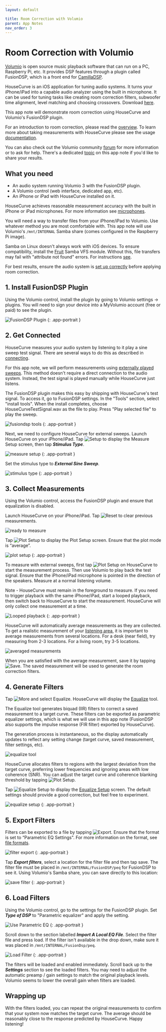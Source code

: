 ```yaml
---
layout: default

title: Room Correction with Volumio
parent: App Notes
nav_order: 3
---
```


# Room Correction with Volumio

[Volumio](https://volumio.com) is open source music playback software that can run on a PC, Raspberry Pi, etc.  It provides DSP features through a plugin called FusionDSP, which is a front end for [CamillaDSP](https://github.com/HEnquist/camilladsp).

HouseCurve is an iOS application for tuning audio systems.  It turns your iPhone/iPad into a capable audio analyzer using the built in microphone.  It can be used for tuning tasks like creating room correction filters, subwoofer time alignment, level matching and choosing crossovers.  Download [here](../DOWNLOAD.md).

This app note will demonstrate room correction using HouseCurve and Volumio's FusionDSP plugin.

For an introduction to room correction, please read the [overview](../tuning/equalization.md#what-is-equalization--room-correction).  To learn more about taking measurements with HouseCurve please see the usage [documentation](../usage/USAGE.md).

You can also check out the Volumio community [forum](https://community.volumio.org) for more information or to ask for help.  There's a dedicated [topic](https://community.volumio.org/t/room-correction-using-your-iphone-and-housecurve/60242) on this app note if you'd like to share your results.


## What you need

* An audio system running Volumio 3 with the FusionDSP plugin.
* A Volumio control (web interface, dedicated app, etc).
* An iPhone or iPad with HouseCurve installed on it.

HouseCurve achieves reasonable measurement accuracy with the built in iPhone or iPad microphones.  For more information see [microphones](../usage/microphones.md).

You will need a way to transfer files from your iPhone/iPad to Volumio.  Use whatever method you are most comfortable with.  This app note will use Volumio's `/mnt/INTERNAL` Samba share (comes configured in the Raspberry Pi image).

Samba on Linux doesn't always work with iOS devices.  To ensure compatibility, install the [Fruit](https://www.samba.org/samba/docs/current/man-html/vfs_fruit.8.html) Samba VFS module.  Without this, file transfers may fail with "attribute not found" errors.  For instructions [see](https://apple.stackexchange.com/questions/424681/the-operation-couldnt-be-completed-operation-canceled-error-message-when-sa).

For best results, ensure the audio system is [set up correctly](../tuning/TUNING.md) before applying room correction.


## 1. Install FusionDSP Plugin

Using the Volumio control, install the plugin by going to Volumio settings -> plugins.  You will need to sign your device into a MyVolumio account (free or paid) to see the plugin.

![FusionDSP Plugin](/assets/img/volumio_plugin.png "plugin installed")
{: .app-portrait }


## 2. Get Connected

HouseCurve measures your audio system by listening to it play a sine sweep test signal.  There are several ways to do this as described in [connecting](../usage/connecting.md).

For this app note, we will perform measurements using [externally played sweeps](../usage/connecting.md#externally-played-sweeps).  This method doesn't require a direct connection to the audio system.  Instead, the test signal is played manually while HouseCurve just listens.

The FusionDSP plugin makes this easy by shipping with HouseCurve's test signal.  To access it, go to FusionDSP settings.  In the "Tools" section, select "install tools".  When the install completes, choose HouseCurveTestSignal.wav as the file to play.  Press "Play selected file" to play the sweep.

![fusiondsp tools](/assets/img/volumio_fusiondsp_tools.png "FusionDSP HouseCurve integration")
{: .app-portrait }

Next, we need to configure HouseCurve for external sweeps.  Launch HouseCurve on your iPhone/iPad.  Tap <img src="/assets/img/setup.png" alt="Setup" class="app-icon"> to display the Measure Setup screen, then tap ***Stimulus Type***.

![measure setup](/assets/img/volumio_measure_setup.png "measure setup")
{: .app-portrait }

Set the stimulus type to  ***External Sine Sweep***.

![stimulus type](/assets/img/volumio_stimulus_type.png "select external sine sweep")
{: .app-portrait }


## 3. Collect Measurements

Using the Volumio control, access the FusionDSP plugin and ensure that equalization is disabled.

Launch HouseCurve on your iPhone/iPad.  Tap <img src="/assets/img/reset.png" alt="Reset" class="app-icon"> to clear previous measurements.

![ready to measure](/assets/img/volumio_ready.png "start with an empty plot")

Tap <img src="/assets/img/plot.png" alt="Plot Setup" class="app-icon"> to display the Plot Setup screen.  Ensure that the plot mode is “average”.

![plot setup](/assets/img/volumio_plot_setup.png "plot setup screen showing average mode")
{: .app-portrait }

To measure with external sweeps, first tap <img src="/assets/img/measure.png" alt="Plot Setup" class="app-icon"> on HouseCurve to start the measurement process.  Then use Volumio to play back the test signal.  Ensure that the iPhone/iPad microphone is pointed in the direction of the speakers.  Measure at a normal listening volume.

Note - HouseCurve must remain in the foreground to measure.  If you need to trigger playback with the same iPhone/iPad, start a looped playback, then switch back to HouseCurve to start the measurement.  HouseCurve will only collect one measurement at a time.

![Looped playback](/assets/img/volumio_looped.png "play the test signal on repeat")
{: .app-portrait }

HouseCurve will automatically average measurements as they are collected.  To get a realistic measurement of your [listening area](../usage/listening_area.md), it is important to average measurements from several locations.  For a desk (near field), try measuring from 2-3 locations. For a living room, try 3-5 locations.

![averaged measurements](/assets/img/volumio_average.png "average measurements to capture listening area")

When you are satisfied with the average measurement, save it by tapping <img src="/assets/img/save.png" alt="Save" class="app-icon">.  The saved measurement will be used to generate the room correction filters.


## 4. Generate Filters

Tap <img src="/assets/img/more.png" alt="More" class="app-icon"> and select Equalize.  HouseCurve will display the [Equalize](../manual/equalize_tool.md) tool.

The Equalize tool generates biquad (IIR) filters to correct a saved measurement to a target curve.  These filters can be exported as parametric equalizer settings, which is what we will use in this app note (FusionDSP also supports the impulse response (FIR filter) exported by HouseCurve).

The generation process is instantaneous, so the display automatically updates to reflect any setting change (target curve, saved measurement, filter settings, etc).

![equalize tool](/assets/img/volumio_equalized.png "equalize tool creates filters to match saved measurement to target curve")

HouseCurve allocates filters to regions with the largest deviation from the target curve, preferring lower frequencies and ignoring areas with low coherence (SNR).  You can adjust the target curve and coherence blanking threshold by tapping <img src="/assets/img/plot.png" alt="Plot Setup" class="app-icon">.

Tap <img src="/assets/img/setup.png" alt="Equalize Setup" class="app-icon"> to display the [Equalize Setup](../manual/equalize_setup.md) screen.  The default settings should provide a good correction, but feel free to experiment.

![equalize setup](/assets/img/volumio_equalize_setup.png "equalize setup controls filter generation")
{: .app-portrait }


## 5. Export Filters

Filters can be exported to a file by tapping <img src="/assets/img/export.png" alt="Export" class="app-icon">.  Ensure that the format is set to “Parametric EQ Settings".  For more information on the format, see [file formats](../manual/file_formats.md#parametric-eq-settings).

![filter export](/assets/img/volumio_filter_export.png "export filter settings to file")
{: .app-portrait }

Tap ***Export filters***, select a location for the filter file and then tap save.  The filter file must be placed in `/mnt/INTERNAL/FusionDSP/peq` for FusionDSP to see it.  Using Volumio's Samba share, you can save directly to this location:

![save filter](/assets/img/volumio_save_filters.png "save filter to peq folder")
{: .app-portrait }


## 6. Load Filters

Using the Volumio control, go to the settings for the FusionDSP plugin.  Set ***Type of DSP*** to "Parametric equalizer" and apply the setting.

![Use Parametric EQ](/assets/img/volumio_peq.png "switch FusionDSP to Parametric EQ")
{: .app-portrait }

Scroll down to the section labelled ***Import A Local EQ File***.  Select the filter file and press load.  If the filter isn't available in the drop down, make sure it was placed in `/mnt/INTERNAL/FusionDsp/peq`.

![Load Filter](/assets/img/volumio_import_filters.png "import filters")
{: .app-portrait }

The filters will be loaded and enabled immediately. Scroll back up to the ***Settings*** section to see the loaded filters.  You may need to adjust the automatic preamp / gain settings to match the original playback levels.  Volumio seems to lower the overall gain when filters are loaded.


## Wrapping up

With the filters loaded, you can repeat the original measurements to confirm that your system now matches the target curve.  The average should be reasonably close to the response predicted by HouseCurve.  Happy listening!


